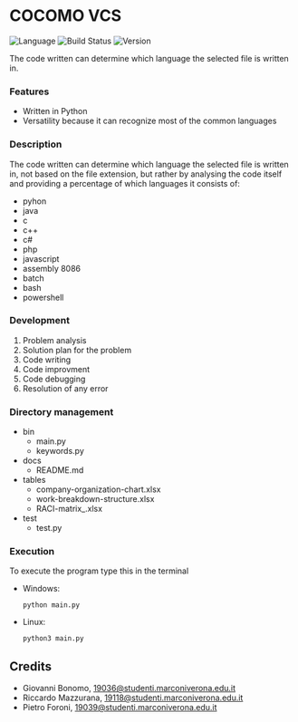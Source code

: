 # COCOMO VCS

![Language](https://img.shields.io/badge/Language-Python-blue?style=flat)
![Build Status](https://img.shields.io/badge/Status-Release-lightgreen?style=flat)
![Version](https://img.shields.io/badge/Version-v1.0-red?style=flat)

The code written can determine which language the selected file is written in.

### Features

- Written in Python
- Versatility because it can recognize most of the common languages

### Description

The code written can determine which language the selected file is written in, not based on the file extension, but rather by analysing the code itself and providing a percentage of which languages it consists of:
- pyhon
- java
- c
- c++
- c#
- php
- javascript
- assembly 8086
- batch
- bash
- powershell

### Development

1.  Problem analysis
2.  Solution plan for the problem
3.  Code writing 
4.  Code improvment
5.  Code debugging
6.  Resolution of any error

### Directory management

- bin
  - main.py
  - keywords.py
- docs
  - README.md
- tables
  - company-organization-chart.xlsx
  - work-breakdown-structure.xlsx
  - RACI-matrix_.xlsx
- test
  - test.py

### Execution

To execute the program type this in the terminal

- Windows:
  ```
  python main.py
  ```

- Linux:
  ```
  python3 main.py
  ```

## Credits

- Giovanni Bonomo, 19036@studenti.marconiverona.edu.it
- Riccardo Mazzurana, 19118@studenti.marconiverona.edu.it
- Pietro Foroni, 19039@studenti.marconiverona.edu.it

